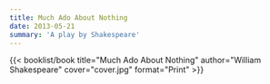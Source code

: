 ```yaml
---
title: Much Ado About Nothing
date: 2013-05-21
summary: 'A play by Shakespeare'
---
```


{{< booklist/book
title="Much Ado About Nothing"
author="William Shakespeare"
cover="cover.jpg"
format="Print" >}}
